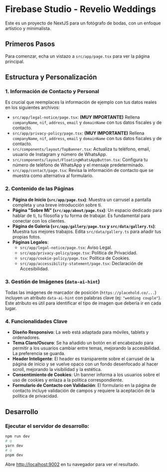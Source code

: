 
# Firebase Studio - Revelio Weddings

Este es un proyecto de NextJS para un fotógrafo de bodas, con un enfoque artístico y minimalista.

## Primeros Pasos

Para comenzar, echa un vistazo a `src/app/page.tsx` para ver la página principal.

## Estructura y Personalización

### 1. Información de Contacto y Personal

Es crucial que reemplaces la información de ejemplo con tus datos reales en los siguientes archivos:

-   `src/app/legal-notice/page.tsx`: **(MUY IMPORTANTE)** Rellena `companyName`, `nif`, `address`, `email` y `domainName` con tus datos fiscales y de contacto.
-   `src/app/privacy-policy/page.tsx`: **(MUY IMPORTANTE)** Rellena `companyName`, `nif`, `address`, `email` y `domainName` con tus datos fiscales y de contacto.
-   `src/components/layout/TopBanner.tsx`: Actualiza tu teléfono, email, usuario de Instagram y número de WhatsApp.
-   `src/components/layout/FloatingWhatsAppButton.tsx`: Configura tu número de teléfono de WhatsApp y el mensaje predeterminado.
-   `src/app/contact/page.tsx`: Revisa la información de contacto que se muestra como alternativa al formulario.

### 2. Contenido de las Páginas

-   **Página de Inicio (`src/app/page.tsx`)**: Muestra un carrusel a pantalla completa y una breve introducción sobre ti.
-   **Página "Sobre Mí" (`src/app/about/page.tsx`)**: Un espacio dedicado para hablar de ti, tu filosofía y tu forma de trabajar. Es fundamental para conectar con los clientes.
-   **Página de Galería (`src/app/gallery/page.tsx` y `src/data/gallery.ts`)**: Muestra tus mejores trabajos. Edita `src/data/gallery.ts` para añadir tus propias fotos.
-   **Páginas Legales**:
    -   `src/app/legal-notice/page.tsx`: Aviso Legal.
    -   `src/app/privacy-policy/page.tsx`: Política de Privacidad.
    -   `src/app/cookie-policy/page.tsx`: Política de Cookies.
    -   `src/app/accessibility-statement/page.tsx`: Declaración de Accesibilidad.

### 3. Gestión de Imágenes (`data-ai-hint`)

Todas las imágenes de marcador de posición (`https://placehold.co/...`) incluyen un atributo `data-ai-hint` con palabras clave (ej: `"wedding couple"`). Este atributo es útil para identificar el tipo de imagen que debería ir en cada lugar.

### 4. Funcionalidades Clave

-   **Diseño Responsivo**: La web está adaptada para móviles, tablets y ordenadores.
-   **Tema Claro/Oscuro**: Se ha añadido un botón en el encabezado para permitir a los usuarios cambiar entre temas, mejorando la accesibilidad. La preferencia se guarda.
-   **Header Inteligente**: El header es transparente sobre el carrusel de la página de inicio y se vuelve opaco con un fondo desenfocado al hacer scroll, mejorando la visibilidad y la estética.
-   **Consentimiento de Cookies**: Un banner informa a los usuarios sobre el uso de cookies y enlaza a la política correspondiente.
-   **Formulario de Contacto con Validación**: El formulario en la página de contacto incluye validación de campos y requiere la aceptación de la política de privacidad.

## Desarrollo

### Ejecutar el servidor de desarrollo:

```bash
npm run dev
# o
yarn dev
# o
pnpm dev
```

Abre [http://localhost:9002](http://localhost:9002) en tu navegador para ver el resultado.
